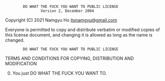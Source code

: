             DO WHAT THE FUCK YOU WANT TO PUBLIC LICENSE
                    Version 2, December 2004

 Copyright (C) 2021 Namgyu Ho <itsnamgyu@gmail.com>

 Everyone is permitted to copy and distribute verbatim or modified
 copies of this license document, and changing it is allowed as long
 as the name is changed.

            DO WHAT THE FUCK YOU WANT TO PUBLIC LICENSE
   TERMS AND CONDITIONS FOR COPYING, DISTRIBUTION AND MODIFICATION

  0. You just DO WHAT THE FUCK YOU WANT TO.
